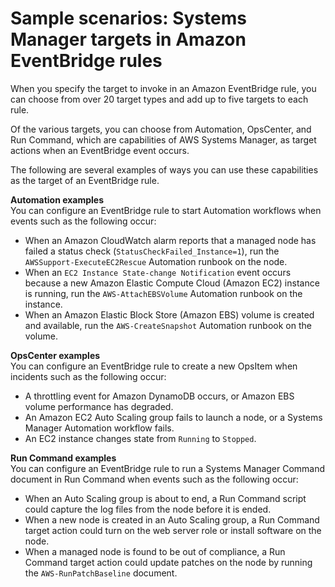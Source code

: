 # Sample scenarios: Systems Manager targets in Amazon EventBridge rules<a name="monitoring-systems-manager-targets"></a>

When you specify the target to invoke in an Amazon EventBridge rule, you can choose from over 20 target types and add up to five targets to each rule\.

Of the various targets, you can choose from Automation, OpsCenter, and Run Command, which are capabilities of AWS Systems Manager, as target actions when an EventBridge event occurs\.

The following are several examples of ways you can use these capabilities as the target of an EventBridge rule\.

**Automation examples**  
You can configure an EventBridge rule to start Automation workflows when events such as the following occur:
+ When an Amazon CloudWatch alarm reports that a managed node has failed a status check \(`StatusCheckFailed_Instance=1`\), run the `AWSSupport-ExecuteEC2Rescue` Automation runbook on the node\.
+ When an `EC2 Instance State-change Notification` event occurs because a new Amazon Elastic Compute Cloud \(Amazon EC2\) instance is running, run the `AWS-AttachEBSVolume` Automation runbook on the instance\.
+ When an Amazon Elastic Block Store \(Amazon EBS\) volume is created and available, run the `AWS-CreateSnapshot` Automation runbook on the volume\.

**OpsCenter examples**  
You can configure an EventBridge rule to create a new OpsItem when incidents such as the following occur:
+ A throttling event for Amazon DynamoDB occurs, or Amazon EBS volume performance has degraded\.
+ An Amazon EC2 Auto Scaling group fails to launch a node, or a Systems Manager Automation workflow fails\.
+ An EC2 instance changes state from `Running` to `Stopped`\.

**Run Command examples**  
You can configure an EventBridge rule to run a Systems Manager Command document in Run Command when events such as the following occur:
+ When an Auto Scaling group is about to end, a Run Command script could capture the log files from the node before it is ended\.
+ When a new node is created in an Auto Scaling group, a Run Command target action could turn on the web server role or install software on the node\.
+ When a managed node is found to be out of compliance, a Run Command target action could update patches on the node by running the `AWS-RunPatchBaseline` document\.